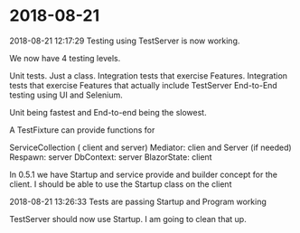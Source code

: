 # 2018-08-21

2018-08-21 12:17:29  Testing using TestServer is now working.

We now have 4 testing levels.

Unit tests.  Just a class.
Integration tests that exercise Features. 
Integration tests that exercise Features that actually include TestServer
End-to-End testing using UI and Selenium.

Unit being fastest and End-to-end being the slowest.

A TestFixture can provide functions for 

ServiceCollection ( client and server)
Mediator: clien and Server (if needed)
Respawn: server
DbContext: server
BlazorState: client


In 0.5.1 we have Startup and service provide and builder concept for the client.
I should be able to use the Startup class on the client

2018-08-21 13:26:33  Tests are passing Startup and Program working

TestServer should now use Startup.  I am going to clean that up.
